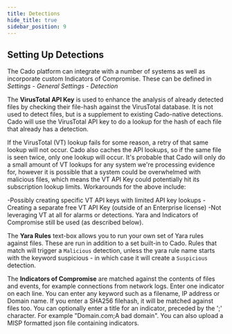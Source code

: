 ```yaml
---
title: Detections
hide_title: true
sidebar_position: 9
---
```


## Setting Up Detections

The Cado platform can integrate with a number of systems as well as incorporate custom Indicators of Compromise. These can be defined in *Settings - General Settings - Detection* 

The **VirusTotal API Key** is used to enhance the analysis of already detected files by checking their file-hash against the VirusTotal database. It is not used to detect files, but is a supplement to existing Cado-native detections. Cado will use the VirusTotal API key to do a lookup for the hash of each file that already has a detection. 

If the VirusTotal (VT) lookup fails for some reason, a retry of that same lookup will not occur. Cado also caches the API lookups, so if the same file is seen twice, only one lookup will occur. It's probable that Cado will only do a small amount of VT lookups for any system we're processing evidence for, however it is possible that a system could be overwhelmed with malicious files, which means the VT API Key could potentially hit its subscription lookup limits. Workarounds for the above include:

-Possibly creating specific VT API keys with limited API key lookups
-Creating a separate free VT API Key (outside of an Enterprise license)
-Not leveraging VT at all for alarms or detections. Yara and Indicators of Compromise still be used (as described below). 

The **Yara Rules** text-box allows you to run your own set of Yara rules against files. These are run in addition to a set built-in to Cado. Rules that match will trigger a `Malicious` detection, unless the yara rule name starts with the keyword suspicious - in which case it will create a `Suspicious` detection.

The **Indicators of Compromise** are matched against the contents of files and events, for example connections from network logs. Enter one indicator on each line. You can enter any keyword such as a filename, IP address or Domain name. If you enter a SHA256 filehash, it will be matched against files too. You can optionally enter a title for an indicator, preceded by the ';' character. For example "Domain.com;A bad domain". You can also upload a MISP formatted json file containing indicators.
